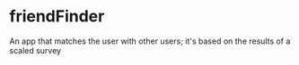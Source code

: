 # friendFinder
An app that matches the user with other users; it's based on the results of a scaled survey  
